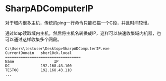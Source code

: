 # SharpADComputerIP
对于域内很多主机，传统的ping一行命令只能扫描一个C段，并且时间较慢。

通过ldap读取域内主机，然后将主机名转换成IP，这样可以快速收集域内机器，也可以通过这样收集多个网段。


```
C:\Users\testuser\Desktop>SharpADComputerIP.exe
CurrentDomain   sher10ck.local
==================================
Name                  IP
DC              192.168.43.100
TEST08          192.168.43.110
...
```

